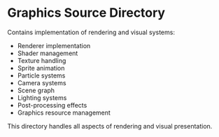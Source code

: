 # Graphics Source Directory

Contains implementation of rendering and visual systems:

- Renderer implementation
- Shader management
- Texture handling
- Sprite animation
- Particle systems
- Camera systems
- Scene graph
- Lighting systems
- Post-processing effects
- Graphics resource management

This directory handles all aspects of rendering and visual presentation.
